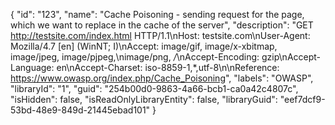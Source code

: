 {
  "id": "123",
  "name": "Cache Poisoning - sending request for the page, which we want to replace in the cache of the server",
  "description": "GET http://testsite.com/index.html HTTP/1.1\nHost: testsite.com\nUser-Agent: Mozilla/4.7 [en] (WinNT; I)\nAccept: image/gif, image/x-xbitmap, image/jpeg, image/pjpeg,\nimage/png, */*\nAccept-Encoding: gzip\nAccept-Language: en\nAccept-Charset: iso-8859-1,*,utf-8\n\nReference: https://www.owasp.org/index.php/Cache_Poisoning",
  "labels": "OWASP",
  "libraryId": "1",
  "guid": "254b00d0-9863-4a66-bcb1-ca0a42c4807c",
  "isHidden": false,
  "isReadOnlyLibraryEntity": false,
  "libraryGuid": "eef7dcf9-53bd-48e9-849d-21445ebad101"
}